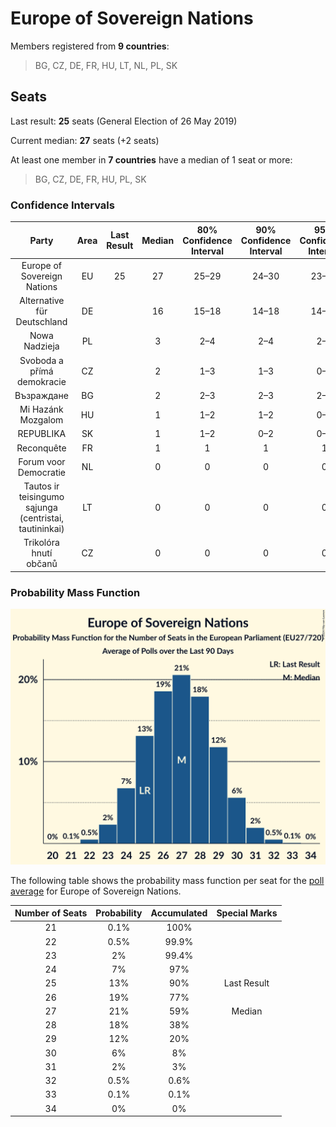 # Europe of Sovereign Nations

Members registered from **9 countries**:

> BG, CZ, DE, FR, HU, LT, NL, PL, SK

## Seats

Last result: **25** seats (General Election of 26 May 2019)

Current median: **27** seats (+2 seats)

At least one member in **7 countries** have a median of 1 seat or more:

> BG, CZ, DE, FR, HU, PL, SK

### Confidence Intervals

| Party | Area | Last Result | Median | 80% Confidence Interval | 90% Confidence Interval | 95% Confidence Interval | 99% Confidence Interval |
|:-----:|:----:|:-----------:|:------:|:-----------------------:|:-----------------------:|:-----------------------:|:-----------------------:|
| Europe of Sovereign Nations | EU | 25 | 27 | 25–29 | 24–30 | 23–31 | 22–32 |
| Alternative für Deutschland | DE | | 16 | 15–18 | 14–18 | 14–18 | 14–20 |
| Nowa Nadzieja | PL | | 3 | 2–4 | 2–4 | 2–4 | 2–5 |
| Svoboda a přímá demokracie | CZ | | 2 | 1–3 | 1–3 | 0–3 | 0–3 |
| Възраждане | BG | | 2 | 2–3 | 2–3 | 2–3 | 2–3 |
| Mi Hazánk Mozgalom | HU | | 1 | 1–2 | 1–2 | 0–2 | 0–2 |
| REPUBLIKA | SK | | 1 | 1–2 | 0–2 | 0–2 | 0–2 |
| Reconquête | FR | | 1 | 1 | 1 | 1 | 1 |
| Forum voor Democratie | NL | | 0 | 0 | 0 | 0 | 0 |
| Tautos ir teisingumo sąjunga (centristai, tautininkai) | LT | | 0 | 0 | 0 | 0 | 0 |
| Trikolóra hnutí občanů | CZ | | 0 | 0 | 0 | 0 | 0 |

### Probability Mass Function

![Graph with seats probability mass function not yet produced](average-2024-09-30-seats-pmf-europeofsovereignnations.png "Seats Probability Mass Function")

The following table shows the probability mass function per seat for the [poll average](average-2024-09-30.html) for Europe of Sovereign Nations.

| Number of Seats | Probability | Accumulated | Special Marks |
|:---------------:|:-----------:|:-----------:|:-------------:|
| 21 | 0.1% | 100% |  |
| 22 | 0.5% | 99.9% |  |
| 23 | 2% | 99.4% |  |
| 24 | 7% | 97% |  |
| 25 | 13% | 90% | Last Result |
| 26 | 19% | 77% |  |
| 27 | 21% | 59% | Median |
| 28 | 18% | 38% |  |
| 29 | 12% | 20% |  |
| 30 | 6% | 8% |  |
| 31 | 2% | 3% |  |
| 32 | 0.5% | 0.6% |  |
| 33 | 0.1% | 0.1% |  |
| 34 | 0% | 0% |  |


